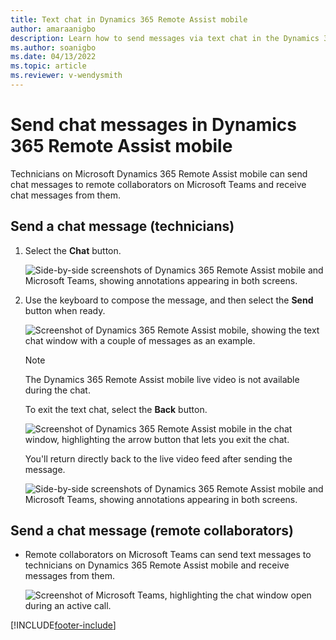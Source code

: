```yaml
---
title: Text chat in Dynamics 365 Remote Assist mobile
author: amaraanigbo
description: Learn how to send messages via text chat in the Dynamics 365 Remote Assist mobile app.
ms.author: soanigbo
ms.date: 04/13/2022
ms.topic: article
ms.reviewer: v-wendysmith
---
```


# Send chat messages in Dynamics 365 Remote Assist mobile

Technicians on Microsoft Dynamics 365 Remote Assist mobile can send chat messages to remote collaborators on Microsoft Teams and receive chat messages from them.

## Send a chat message (technicians)

1.	Select the **Chat** button.

    ![Side-by-side screenshots of Dynamics 365 Remote Assist mobile and Microsoft Teams, showing annotations appearing in both screens.](./media/send-chat-messages-1.jpg "Place Annotations")

2. Use the keyboard to compose the message, and then select the **Send** button when ready.

    ![Screenshot of Dynamics 365 Remote Assist mobile, showing the text chat window with a couple of messages as an example.](./media/chat-2.jpg "Send text")

    > [!NOTE]
    > The Dynamics 365 Remote Assist mobile live video is not available during the chat. 
   
    To exit the text chat, select the **Back** button.

    ![Screenshot of Dynamics 365 Remote Assist mobile in the chat window, highlighting the arrow button that lets you exit the chat.](./media/chat-3.jpg "Exit chat")

    You'll return directly back to the live video feed after sending the message.

    ![Side-by-side screenshots of Dynamics 365 Remote Assist mobile and Microsoft Teams, showing annotations appearing in both screens.](./media/send-chat-messages-1.jpg "Place Annotations")

## Send a chat message (remote collaborators) 

- Remote collaborators on Microsoft Teams can send text messages to technicians on Dynamics 365 Remote Assist mobile and receive messages from them.

    ![Screenshot of Microsoft Teams, highlighting the chat window open during an active call.](./media/chat_5.png "Teams Chat")


[!INCLUDE[footer-include](../../includes/footer-banner.md)]
